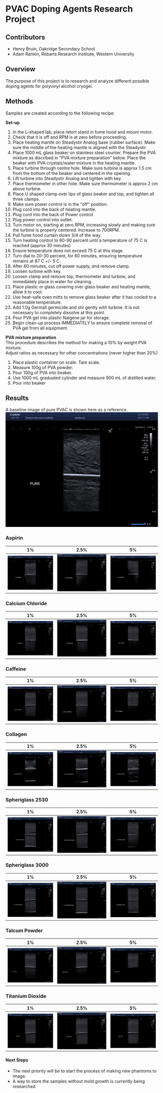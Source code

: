 # PVAC Doping Agents Research Project

## Contributors
* Henry Bruin, Oakridge Secondary School
* Adam Rankin, Robarts Research Institute, Western University

## Overview
The purpose of this project is to research and analyze different possible doping agents for polyvinyl alcohol cryogel.

## Methods
Samples are created according to the following recipe:

**Set-up**
1. In the L-shaped lab, place retort stand in fume hood and mount motor. 
1. Check that it is off and RPM is at zero before proceeding.
1. Place heating mantle on Steadystir Analog base (rubber surface). Make sure the middle of the heating mantle is aligned with the Steadystir. 
1. Place 1000 mL glass beaker on stainless steel counter. Prepare the PVA mixture as discribed in "PVA mixture preparation" below. Place the beaker with PVA crystals/water mixture in the heating mantle. 
1. Place turbine through centre hole. Make sure turbine is approx 1.5 cm from the bottom of the beaker and centered in the opening. 
1. Lift turbine into Steadystir Analog and tighten with key.
1. Place thermometer in other hole. Make sure thermometer is approx 2 cm above turbine. 
1. Place U shaped clamp over lips of glass beaker and top, and tighten all three clamps. 
1. Make sure power control is in the "off" position. 
1. Plug cord into the back of heating mantle. 
1. Plug cord into the back of Power control
1. Plug power control into outlet. 
1. Turn motor on, starting at zero RPM, increasing slowly and making sure the turbine is properly centered. Increase to 700RPM. 
1. Pull fume hood curtain down 3/4 of the way.
1. Turn heating control to 80-90 percent until a temperature of 75 C is reached (approx 30 minutes)
1. Ensure temperature does not exceed 75 C at this stage.
1. Turn dial to 20-30 percent, for 60 minutes, ensuring temperature remains at 87 C +/- 5 C. 
1. After 60 minutes, cut off power supply, and remove clamp. 
1. Loosen turbine with key.
1. Loosen clamp and remove top, thermometer and turbine, and immediately place in water for cleaning. 
1. Place plastic or glass covering over glass beaker and heating mantle, allow it to cool. 
1. Use heat-safe oven mitts to remove glass beaker after it has cooled to a reasonable temperature. 
1. Add 1.0g Germall germicide and stir gently with turbine. It is not necessary to completely dissolve at this point. 
1. Pour PVA gel into plastic Nalgene jar for storage.
1. Begin clean-up process IMMEDIATELY to ensure complete removal of PVA gel from all equipment. 

**PVA mixture preparation**\
This procedure describes the method for making a 10% by weight PVA mixture.\
Adjust ratios as necessary for other concentrations (never higher than 20%)
1. Place plastic container on scale. Tare scale. 
1. Measure 100g of PVA powder.
1. Pour 100g of PVA into beaker. 
1. Use 1000 mL graduated cylinder and measure 900 mL of distilled water. 
1. Pour into beaker

## Results
A baseline image of pure PVAC is shown here as a reference.
![Un-doped PVAC](Images/Pure/Pure_Phantom_Ultrasound.jpg)

### Aspirin
| 1% | 2.5% | 5% |
|:---:|:---:|:---:|
|![1% Aspirin](Images/Aspirin/1_percent_Aspirin.jpg)|![2.5% Aspirin](Images/Aspirin/2.5_percent_Aspirin.jpg)|![5% Aspirin](Images/Aspirin/5_percent_Aspirin.jpg)|

### Calcium Chloride
| 1% | 2.5% | 5% |
|:---:|:---:|:---:|
|![1% CaCO3](Images/CaCO3/1_percent_CaCO3.jpg)|![2.5% CaCO3](Images/CaCO3/2.5_percent_CaCO3.jpg)|![5% CaCO3](Images/CaCO3/5_percent_CaCO3.jpg)|

### Caffeine
| 1% | 2.5% | 5% |
|:---:|:---:|:---:|
|![1% Caffeine](Images/Caffeine/1_percent_caffeine.jpg)|![2.5% Caffeine](Images/Caffeine/2.5_percent_caffeine.jpg)|![5% Caffeine](Images/Caffeine/5_percent_caffeine.jpg)|

### Collagen
| 1% | 2.5% | 5% |
|:---:|:---:|:---:|
|![1% COLLAGEN](Images/COLLAGEN/1_percent_collagen.jpg)|![2.5% COLLAGEN](Images/COLLAGEN/2.5_percent_collagen.jpg)|![5% COLLAGEN](Images/COLLAGEN/5_percent_collagen.jpg)|

### Spheriglass 2530
| 1% | 2.5% | 5% |
|:---:|:---:|:---:|
|![1% Spheriglass 2530](Images/SPHERI_2530/1_percent_spheri2530.jpg)|![2.5% Spheriglass 2530](Images/SPHERI_2530/2.5_percent_spheri2530.jpg)|![5% Spheriglass 2530](Images/SPHERI_2530/5_percent_spheri2530.jpg)|

### Spheriglass 3000
| 1% | 2.5% | 5% |
|:---:|:---:|:---:|
|![1% Spheriglass 3000](Images/SPHERI_3000/1_percent_Spheri3000.jpg)|![2.5% Spheriglass 3000](Images/SPHERI_3000/2.5_percent_Spheri3000.jpg)|![5% Spheriglass 3000](Images/SPHERI_3000/5_percent_Spheri3000.jpg)|

### Talcum Powder
| 1% | 2.5% | 5% |
|:---:|:---:|:---:|
|![1% Talcum](Images/Talcum/1_percent_talc.jpg)|![2.5% Talcum](Images/Talcum/2.5_percent_talc.jpg)|![5% Talcum](Images/Talcum/5_percent_talc.jpg)|

### Titanium Dioxide
| 1% | 2.5% | 5% |
|:---:|:---:|:---:|
|![1% TiO2](Images/TiO2/1_percent_TiO2.jpg)|![2.5% TiO2](Images/TiO2/2.5_percent_TiO2.jpg)|![5% TiO2](Images/TiO2/5_percent_TiO2.jpg)|

#### Next Steps
* The next priority will be to start the process of making new phantoms to image. 
* A way to store the samples without mold growth is currently being researched
